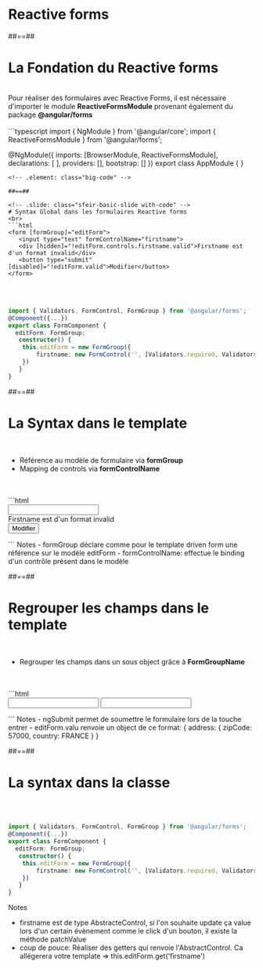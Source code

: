 <!-- .slide: class="transition-white sfeir-bg-pink" -->
# Reactive forms

##==##

<!-- .slide: class="sfeir-basic-slide with-code" -->
# La Fondation du Reactive forms
<br>
Pour réaliser des formulaires avec Reactive Forms, il est nécessaire d'importer le module <strong>ReactiveFormsModule</strong> provenant également du package <strong>@angular/forms</strong>
<br><br>
```typescript
import { NgModule } from '@angular/core';
import { ReactiveFormsModule } from '@angular/forms';

@NgModule({
  imports: [BrowserModule, ReactiveFormsModule],
  declarations: [ ],
  providers: [],
  bootstrap: []
})
export class AppModule { }
```
<!-- .element: class="big-code" -->

##==##

<!-- .slide: class="sfeir-basic-slide with-code" -->
# Syntax Global dans les formulaires Reactive forms
<br>
```html
<form [formGroup]="editForm">
   <input type="text" formControlName="firstname">
   <div [hidden]="!editForm.controls.firstname.valid">Firstname est d'un format invalid</div> 
   <button type="submit" [disabled]="!editForm.valid">Modifier</button>
</form>
```
<br><br>
```typescript
import { Validators, FormControl, FormGroup } from '@angular/forms';
@Component({...})
export class FormComponent {
  editForm: FormGroup;
   constructor() {
    this.editForm = new FormGroup({
        firstname: new FormControl('', [Validators.required, Validators.minLength(2)])
    })
   }
}
```

##==##

<!-- .slide: class="sfeir-basic-slide with-code" -->
# La Syntax dans le template
<br>
<ul>
    <li>Référence au modèle de formulaire via <strong>formGroup</strong></li>
    <li>Mapping de controls via <strong>formControlName</strong></li>
</ul>
<br><br>
```html
<form [formGroup]="editForm">
   <input type="text" formControlName="firstname">
   <div [hidden]="!editForm.controls.firstname.valid">Firstname est d'un format invalid</div> 
   <button type="submit" [disabled]="!editForm.valid">Modifier</button>
</form>
```
<!-- .element: class="big-code" -->
Notes
- formGroup déclare comme pour le template driven form une référence sur le modèle editForm
- formControlName: effectue le binding d'un contrôle présent dans le modèle

##==##

<!-- .slide: class="sfeir-basic-slide with-code" -->
# Regrouper les champs dans le template
<br>
<ul>
    <li>Regrouper les champs dans un sous object grâce à <strong>FormGroupName</strong></li>
</ul>
<br><br>
```html
<form [formGroup]="editForm" (ngSumit)="submitEditForm(editForm.value)">
    <div [formGroupName]="address">
        <input formControlName="zipCode" type="text" />
        <input formControlName="country" type="text" />
    </div>
</form>
```
<!-- .element: class="big-code" -->
Notes
- ngSubmit permet de soumettre le formulaire lors de la touche entrer
- editForm.valu renvoie un object de ce format: { address: { zipCode: 57000, country: FRANCE } }

##==##

<!-- .slide: class="sfeir-basic-slide with-code" -->
# La syntax dans la classe
<br><br>
```typescript
import { Validators, FormControl, FormGroup } from '@angular/forms';
@Component({...})
export class FormComponent {
  editForm: FormGroup;
   constructor() {
    this.editForm = new FormGroup({
        firstname: new FormControl('', [Validators.required, Validators.minLength(2)])
    })
   }
}
```
<!-- .element: class="big-code" -->
Notes
- firstname est de type AbstracteControl, si l'on souhaite update ça value lors d'un certain évènement comme le click d'un bouton, il existe la méthode patchValue
- coup de pouce: Réaliser des getters qui renvoie l'AbstractControl. Ca allégerera votre template => this.editForm.get('firstname')
